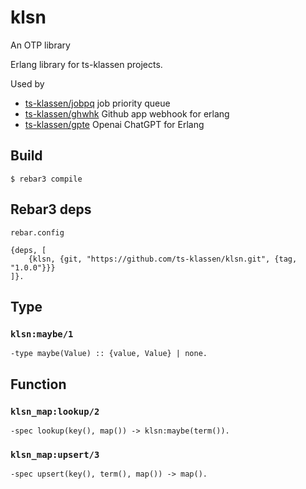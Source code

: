 klsn
=====

An OTP library

Erlang library for ts-klassen projects.

Used by
- [ts-klassen/jobpq](https://github.com/ts-klassen/jobpq) job priority queue
- [ts-klassen/ghwhk](https://github.com/ts-klassen/ghwhk) Github app webhook for erlang
- [ts-klassen/gpte](https://github.com/ts-klassen/gpte) Openai ChatGPT for Erlang

Build
-----

    $ rebar3 compile

Rebar3 deps
-----------
`rebar.config`
```
{deps, [
    {klsn, {git, "https://github.com/ts-klassen/klsn.git", {tag, "1.0.0"}}}
]}.
```

Type
----

### `klsn:maybe/1`
```
-type maybe(Value) :: {value, Value} | none.
```

Function
--------

### `klsn_map:lookup/2`
```
-spec lookup(key(), map()) -> klsn:maybe(term()).
```

### `klsn_map:upsert/3`
```
-spec upsert(key(), term(), map()) -> map().
```
